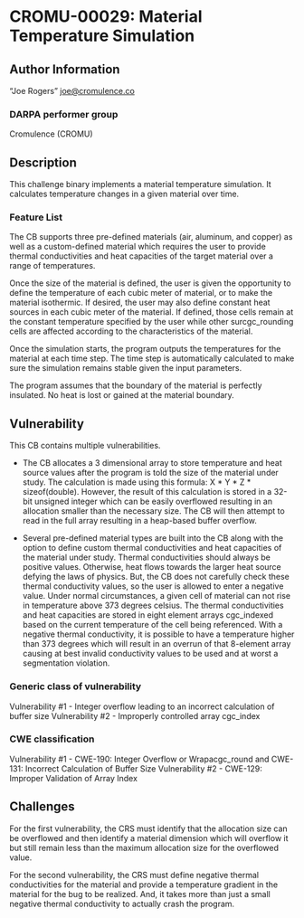# CROMU-00029: Material Temperature Simulation

## Author Information

“Joe Rogers” <joe@cromulence.co>

### DARPA performer group
Cromulence (CROMU)

## Description

This challenge binary implements a material temperature simulation.  It calculates temperature changes in a given material over time.  

### Feature List

The CB supports three pre-defined materials (air, aluminum, and copper) as well as a custom-defined material which requires the user to provide thermal conductivities and heat capacities of the target material over a range of temperatures.  

Once the size of the material is defined, the user is given the opportunity to define the temperature of each cubic meter of material, or to make the material isothermic.  If desired, the user may also define constant heat sources in each cubic meter of the material.  If defined, those cells remain at the constant temperature specified by the user while other surcgc_rounding cells are affected according to the characteristics of the material.

Once the simulation starts, the program outputs the temperatures for the material at each time step.  The time step is automatically calculated to make sure the simulation remains stable given the input parameters.  

The program assumes that the boundary of the material is perfectly insulated.  No heat is lost or gained at the material boundary.

## Vulnerability
This CB contains multiple vulnerabilities.

- The CB allocates a 3 dimensional array to store temperature and heat source values after the program is told the size of the material under study.  The calculation is made using this formula: X * Y * Z * sizeof(double).  However, the result of this calculation is stored in a 32-bit unsigned integer which can be easily overflowed resulting in an allocation smaller than the necessary size.  The CB will then attempt to read in the full array resulting in a heap-based buffer overflow.

- Several pre-defined material types are built into the CB along with the option to define custom thermal conductivities and heat capacities of the material under study.  Thermal conductivities should always be positive values.  Otherwise, heat flows towards the larger heat source defying the laws of physics.  But, the CB does not carefully check these thermal conductivity values, so the user is allowed to enter a negative value.  Under normal circumstances, a given cell of material can not rise in temperature above 373 degrees celsius.  The thermal conductivities and heat capacities are stored in eight element arrays cgc_indexed based on the current temperature of the cell being referenced.  With a negative thermal conductivity, it is possible to have a temperature higher than 373 degrees which will result in an overrun of that 8-element array causing at best invalid conductivity values to be used and at worst a segmentation violation. 

### Generic class of vulnerability

Vulnerability #1 - Integer overflow leading to an incorrect calculation of buffer size
Vulnerability #2 - Improperly controlled array cgc_index

### CWE classification

Vulnerability #1 - CWE-190: Integer Overflow or Wrapacgc_round and CWE-131: Incorrect Calculation of Buffer Size
Vulnerability #2 - CWE-129: Improper Validation of Array Index

## Challenges

For the first vulnerability, the CRS must identify that the allocation size can be overflowed and then identify a material dimension which will overflow it but still remain less than the maximum allocation size for the overflowed value. 

For the second vulnerability, the CRS must define negative thermal conductivities for the material and provide a temperature gradient in the material for the bug to be realized.  And, it takes more than just a small negative thermal conductivity to actually crash the program.

